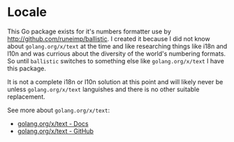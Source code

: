 Locale
======

This Go package exists for it's numbers formatter use by <http://github.com/runeimp/ballistic>. I created it because I did not know about `golang.org/x/text` at the time and like researching things like i18n and l10n and was currious about the diversity of the world's numbering formats. So until `ballistic` switches to something else like `golang.org/x/text` I have this package.

It is not a complete i18n or l10n solution at this point and will likely never be unless `golang.org/x/text` languishes and there is no other suitable replacement.

See more about `golang.org/x/text`:

* [golang.org/x/text - Docs][]
* [golang.org/x/text - GitHub][]


[golang.org/x/text - Docs]: https://godoc.org/golang.org/x/text
[golang.org/x/text - GitHub]: https://github.com/golang/text
